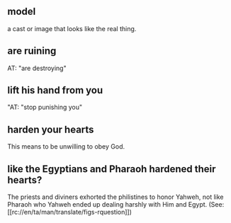 ## model ##

a cast or image that looks like the real thing.

## are ruining ##

AT: "are destroying"

## lift his hand from you ##

"AT: "stop punishing you"

## harden your hearts ##

This means to be unwilling to obey God.

## like the Egyptians and Pharaoh hardened their hearts? ##

The priests and diviners exhorted the philistines to honor Yahweh, not like Pharaoh who Yahweh ended up dealing harshly with Him and Egypt. (See: [[rc://en/ta/man/translate/figs-rquestion]])